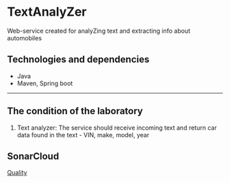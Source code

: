 # TextAnalyZer
Web-service created for analyZing text and extracting info about automobiles

## Technologies and dependencies
+ Java
+ Maven, Spring boot
---
## The condition of the laboratory
1. Text analyzer: The service should receive incoming text and return car data found in the text - VIN, make, model, year
## SonarCloud
[Quality]()
